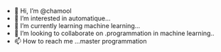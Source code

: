 - 👋 Hi, I’m @chamool
- 👀 I’m interested in automatique...
- 🌱 I’m currently learning machine learning...
- 💞️ I’m looking to collaborate on .programmation in machine learning..
- 📫 How to reach me ...master programmation
<!---
chamool/chamool is a ✨ special ✨ repository because its `README.md` (this file) appears on your GitHub profile.
You can click the Preview link to take a look at your changes.
--->
